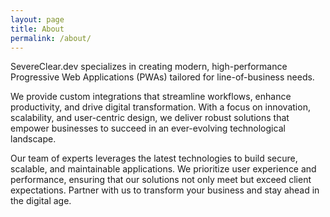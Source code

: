```yaml
---
layout: page
title: About
permalink: /about/
---
```


SevereClear.dev specializes in creating modern, high-performance Progressive Web Applications (PWAs) tailored for line-of-business needs.

We provide custom integrations that streamline workflows, enhance productivity, and drive digital transformation.
With a focus on innovation, scalability, and user-centric design, we deliver robust solutions that empower businesses to succeed in an ever-evolving technological landscape.

Our team of experts leverages the latest technologies to build secure, scalable, and maintainable applications. We prioritize user experience and performance, ensuring that our solutions not only meet but exceed client expectations. Partner with us to transform your business and stay ahead in the digital age.